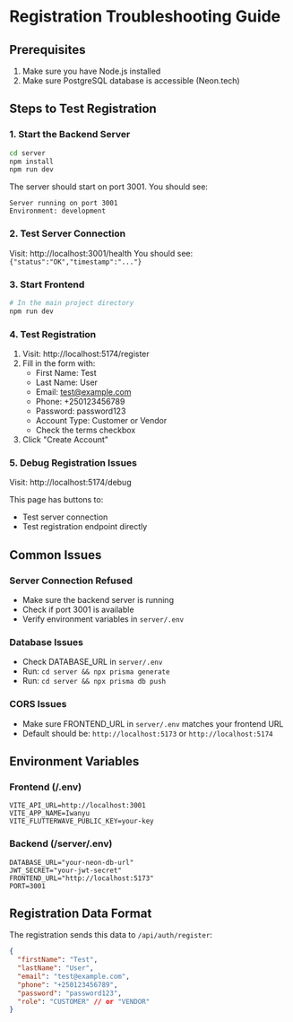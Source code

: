 # Registration Troubleshooting Guide

## Prerequisites
1. Make sure you have Node.js installed
2. Make sure PostgreSQL database is accessible (Neon.tech)

## Steps to Test Registration

### 1. Start the Backend Server
```bash
cd server
npm install
npm run dev
```

The server should start on port 3001. You should see:
```
Server running on port 3001
Environment: development
```

### 2. Test Server Connection
Visit: http://localhost:3001/health
You should see: `{"status":"OK","timestamp":"..."}`

### 3. Start Frontend
```bash
# In the main project directory
npm run dev
```

### 4. Test Registration
1. Visit: http://localhost:5174/register
2. Fill in the form with:
   - First Name: Test
   - Last Name: User
   - Email: test@example.com
   - Phone: +250123456789
   - Password: password123
   - Account Type: Customer or Vendor
   - Check the terms checkbox
3. Click "Create Account"

### 5. Debug Registration Issues
Visit: http://localhost:5174/debug

This page has buttons to:
- Test server connection
- Test registration endpoint directly

## Common Issues

### Server Connection Refused
- Make sure the backend server is running
- Check if port 3001 is available
- Verify environment variables in `server/.env`

### Database Issues
- Check DATABASE_URL in `server/.env`
- Run: `cd server && npx prisma generate`
- Run: `cd server && npx prisma db push`

### CORS Issues
- Make sure FRONTEND_URL in `server/.env` matches your frontend URL
- Default should be: `http://localhost:5173` or `http://localhost:5174`

## Environment Variables

### Frontend (/.env)
```
VITE_API_URL=http://localhost:3001
VITE_APP_NAME=Iwanyu
VITE_FLUTTERWAVE_PUBLIC_KEY=your-key
```

### Backend (/server/.env)
```
DATABASE_URL="your-neon-db-url"
JWT_SECRET="your-jwt-secret"
FRONTEND_URL="http://localhost:5173"
PORT=3001
```

## Registration Data Format
The registration sends this data to `/api/auth/register`:
```json
{
  "firstName": "Test",
  "lastName": "User", 
  "email": "test@example.com",
  "phone": "+250123456789",
  "password": "password123",
  "role": "CUSTOMER" // or "VENDOR"
}
```
